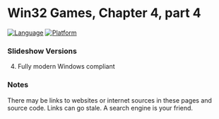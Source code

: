 # Win32 Games, Chapter 4, part 4
[![Language](https://img.shields.io/badge/Language%20-C++-blue.svg)](https://github.com/GeorgePimpleton/Win32-games/)
[![Platform](https://img.shields.io/badge/Platform%20-Win32-blue.svg)](https://github.com/GeorgePimpleton/Win32-games/)
### Slideshow Versions

4. Fully modern Windows compliant

### Notes
There may be links to websites or internet sources in these pages and source code. Links can go stale. A search engine is your friend.
